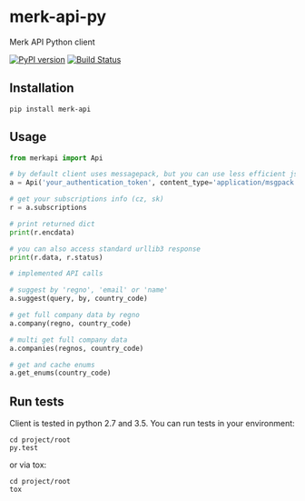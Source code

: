 # merk-api-py

Merk API Python client

[![PyPI version](https://badge.fury.io/py/merk-api.svg)](https://badge.fury.io/py/merk-api)
[![Build Status](https://travis-ci.org/impercz/merk-api-py.svg?branch=master)](https://travis-ci.org/impercz/merk-api-py)

## Installation

    pip install merk-api

## Usage

```python
from merkapi import Api

# by default client uses messagepack, but you can use less efficient json
a = Api('your_authentication_token', content_type='application/msgpack')

# get your subscriptions info (cz, sk)
r = a.subscriptions

# print returned dict
print(r.encdata)

# you can also access standard urllib3 response
print(r.data, r.status)

# implemented API calls

# suggest by 'regno', 'email' or 'name'
a.suggest(query, by, country_code)

# get full company data by regno
a.company(regno, country_code)

# multi get full company data
a.companies(regnos, country_code)

# get and cache enums
a.get_enums(country_code)
```

## Run tests

Client is tested in python 2.7 and 3.5. You can run tests in your environment:

    cd project/root
    py.test

or via tox:

    cd project/root
    tox

